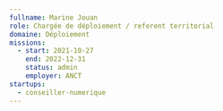 ```yaml
---
fullname: Marine Jouan
role: Chargée de déploiement / referent territorial 
domaine: Déploiement
missions:
  - start: 2021-10-27
    end: 2022-12-31
    status: admin
    employer: ANCT
startups:
  - conseiller-numerique
---
```


